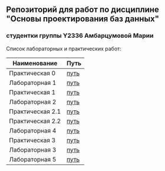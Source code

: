 ## Репозиторий для работ по дисциплине "Основы проектирования баз данных"
### студентки группы Y2336 Амбарцумовой Марии

Список лабораторных и практических работ:

| Наименование     | Путь                                                                                                                       |
| ---------------- | -------------------------------------------------------------------------------------------------------------------------- |
| Практическая 0   | [путь](https://github.com/mayaEvans/ITMO_FSPO_DataBases_2020-2021/tree/master/students/y2336/Ambartsumova_Mariya/Pr0_idef0)|
| Лабораторная 1   | [путь](https://github.com/mayaEvans/ITMO_FSPO_DataBases_2020-2021/tree/master/students/y2336/Ambartsumova_Mariya/Lr1)      |
| Практическая 1   | [путь](https://github.com/mayaEvans/ITMO_FSPO_DataBases_2020-2021/tree/master/students/y2336/Ambartsumova_Mariya/Pr1_dfd)  |
| Лабораторная 2   | [путь](https://github.com/mayaEvans/ITMO_FSPO_DataBases_2020-2021/tree/master/students/y2336/Ambartsumova_Mariya/Lr2)      |
| Практическая 2.1 | [путь](https://github.com/mayaEvans/ITMO_FSPO_DataBases_2020-2021/tree/master/students/y2336/Ambartsumova_Mariya/Pr2.1)    |
| Практическая 2.2 | [путь](https://github.com/mayaEvans/ITMO_FSPO_DataBases_2020-2021/tree/master/students/y2336/Ambartsumova_Mariya/Pr2.2)    |
| Лабораторная 4   | [путь](https://github.com/mayaEvans/ITMO_FSPO_DataBases_2020-2021/tree/master/students/y2336/Ambartsumova_Mariya/Lr4)      |
| Практическая 3   | [путь](https://github.com/mayaEvans/ITMO_FSPO_DataBases_2020-2021/tree/master/students/y2336/Ambartsumova_Mariya/DataBase) |
| Лабораторная 3   | [путь](https://github.com/mayaEvans/ITMO_FSPO_DataBases_2020-2021/tree/master/students/y2336/Ambartsumova_Mariya/Lr3) |
| Лабораторная 5   | [путь](https://github.com/mayaEvans/ITMO_FSPO_DataBases_2020-2021/tree/master/students/y2336/Ambartsumova_Mariya/Lr5) |
